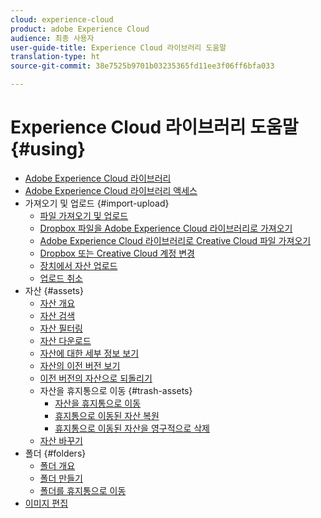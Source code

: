 ```yaml
---
cloud: experience-cloud
product: adobe Experience Cloud
audience: 최종 사용자
user-guide-title: Experience Cloud 라이브러리 도움말
translation-type: ht
source-git-commit: 38e7525b9701b03235365fd11ee3f06ff6bfa033

---
```



# Experience Cloud 라이브러리 도움말 {#using}

+ [Adobe Experience Cloud 라이브러리](c-library-about/overview.md)
+ [Adobe Experience Cloud 라이브러리 액세스](c-library-about/c-access-the-library.md)
+ 가져오기 및 업로드 {#import-upload}
   + [파일 가져오기 및 업로드](c-library-about/c-importing-and-uploading/c-importing-and-uploading.md)
   + [Dropbox 파일을 Adobe Experience Cloud 라이브러리로 가져오기](c-library-about/c-importing-and-uploading/c-import-dropbox-files.md)
   + [Adobe Experience Cloud 라이브러리로 Creative Cloud 파일 가져오기](c-library-about/c-importing-and-uploading/c-import-creative-cloud-files.md)
   + [Dropbox 또는 Creative Cloud 계정 변경](c-library-about/c-importing-and-uploading/c-change-dropbox-or-creative-cloud-accounts.md)
   + [장치에서 자산 업로드](c-library-about/c-importing-and-uploading/c-upload-asset-from-device.md)
   + [업로드 취소](c-library-about/c-importing-and-uploading/c-cancel-an-upload.md)
+ 자산 {#assets}
   + [자산 개요](c-library-about/c-assets/c-assets.md)
   + [자산 검색](c-library-about/c-assets/c-search-for-assets.md)
   + [자산 필터링](c-library-about/c-assets/c-filter-assets.md)
   + [자산 다운로드](c-library-about/c-assets/c-download-an-asset.md)
   + [자산에 대한 세부 정보 보기](c-library-about/c-assets/c-view-detailed-information-for-an-asset.md)
   + [자산의 이전 버전 보기](c-library-about/c-assets/c-view-previous-versions-of-an-asset.md)
   + [이전 버전의 자산으로 되돌리기](c-library-about/c-assets/c-revert-to-an-older-version-of-an-asset.md)
   + 자산을 휴지통으로 이동 {#trash-assets}
      + [자산을 휴지통으로 이동](c-library-about/c-assets/c-delete-an-asset/c-delete-an-asset.md)
      + [휴지통으로 이동된 자산 복원](c-library-about/c-assets/c-delete-an-asset/c-restore-a-deleted-asset.md)
      + [휴지통으로 이동된 자산을 영구적으로 삭제](c-library-about/c-assets/c-delete-an-asset/c-permanently-delete-an-asset.md)
   + [자산 바꾸기](c-library-about/c-assets/replace-an-asset.md)
+ 폴더 {#folders}
   + [폴더 개요](c-library-about/c-folders/c-folders.md)
   + [폴더 만들기](c-library-about/c-folders/c-create-a-folder.md)
   + [폴더를 휴지통으로 이동](c-library-about/c-folders/c-delete-a-folder.md)
+ [이미지 편집](c-library-about/c-edit-an-image.md)

